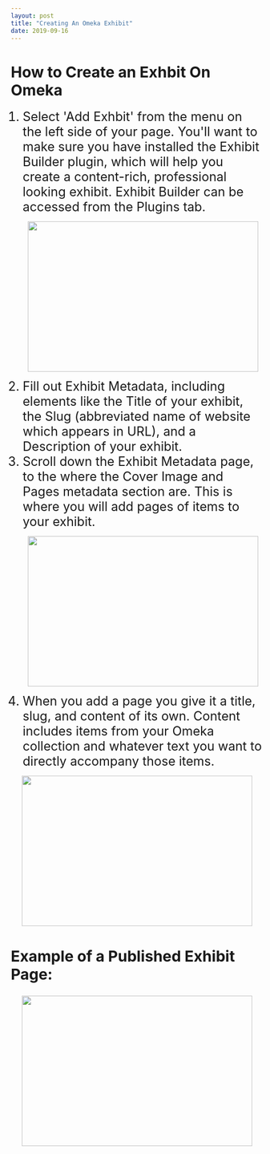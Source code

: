 ```yaml
---
layout: post
title: "Creating An Omeka Exhibit"
date: 2019-09-16
---
```

<h1 style="font-size:30px;strong;">How to Create an Exhbit On Omeka</h1>
<ol>
  <li style="font-size:25px;">Select 'Add Exhbit' from the menu on the left side of your page. You'll want to make sure you have installed the Exhibit Builder plugin, which will help you create a content-rich, professional looking exhibit. Exhibit Builder can be accessed from the Plugins tab.</li>

<p align="center"><img width="460" height="300" src="https://user-images.githubusercontent.com/54911846/65247971-6931f080-dabf-11e9-8709-ae53cd3f514c.png"></p>

 <li style="font-size:25px;">Fill out Exhibit Metadata, including elements like the Title of your exhibit, the Slug (abbreviated name of website which appears in URL), and a Description of your exhibit.</li>

<li style="font-size:25px;">Scroll down the Exhibit Metadata page, to the where the Cover Image and Pages metadata section are. This is where you will add pages of items to your exhibit.</li>
 
 <p align="center">
  <img width="460" height="300" src="https://user-images.githubusercontent.com/54911846/65248813-cd08e900-dac0-11e9-9d44-d7c9e83057df.png">
 </p>

<li style="font-size:25px;">When you add a page you give it a title, slug, and content of its own. Content includes items from your Omeka collection and whatever text you want to directly accompany those items.</li> 
</ol>
 <p align="center">
  <img width="460" height="300" src="https://user-images.githubusercontent.com/54911846/65249958-cc715200-dac2-11e9-8573-8bdc727d87e3.png">
 </p>
 
<h2 style="font-size:30px;strong;">Example of a Published Exhibit Page:</h2>

<p align="center">
  <img width="460" height="300" src="https://user-images.githubusercontent.com/54911846/65250363-75b84800-dac3-11e9-8e44-5bc2b08b3bd8.png">
</p>
